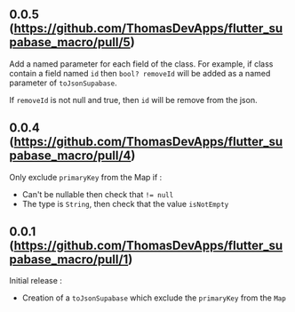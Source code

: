## 0.0.5 (https://github.com/ThomasDevApps/flutter_supabase_macro/pull/5)

Add a named parameter for each field of the class.
For example, if class contain a field named `id` then `bool? removeId` 
will be added as a named parameter of `toJsonSupabase`.

If `removeId` is not null and true, then `id` will be remove from the json.

## 0.0.4 (https://github.com/ThomasDevApps/flutter_supabase_macro/pull/4)

Only exclude `primaryKey` from the Map if :
- Can't be nullable then check that `!= null`
- The type is `String`, then check that the value `isNotEmpty`


## 0.0.1 (https://github.com/ThomasDevApps/flutter_supabase_macro/pull/1)

Initial release : 
- Creation of a `toJsonSupabase` which exclude the `primaryKey` from the `Map`